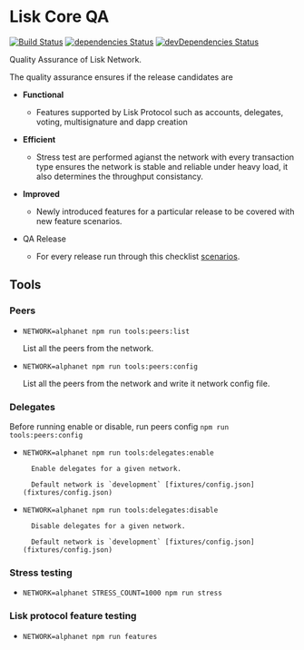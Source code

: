 # Lisk Core QA
[![Build Status](https://jenkins.lisk.io/job/lisk-core-qa-external/job/master/2/badge/icon)](https://jenkins.lisk.io/job/lisk-core-qa-external/job/master/)
[![dependencies Status](https://david-dm.org/LiskHQ/lisk-core-qa-external/status.svg)](https://david-dm.org/LiskHQ/lisk-core-qa-external)
[![devDependencies Status](https://david-dm.org/LiskHQ/lisk-core-qa-external/dev-status.svg)](https://david-dm.org/LiskHQ/lisk-core-qa-external?type=dev)

Quality Assurance of Lisk Network.

The quality assurance ensures if the release candidates are

- **Functional**

  - Features supported by Lisk Protocol such as accounts, delegates, voting, multisignature and dapp creation

- **Efficient**

  - Stress test are performed agianst the network with every transaction type ensures the network is stable and reliable under heavy load, it also determines the throughput consistancy.

- **Improved**

  - Newly introduced features for a particular release to be covered with new feature scenarios.

- QA Release
  - For every release run through this checklist [scenarios](docs/qa_round_template.md).

## Tools

### Peers

- `NETWORK=alphanet npm run tools:peers:list`

    List all the peers from the network.

- `NETWORK=alphanet npm run tools:peers:config`

    List all the peers from the network and write it network config file.

### Delegates

Before running enable or disable, run peers config `npm run tools:peers:config`

- `NETWORK=alphanet npm run tools:delegates:enable`

		Enable delegates for a given network.

		Default network is `development` [fixtures/config.json](fixtures/config.json)

- `NETWORK=alphanet npm run tools:delegates:disable`

		Disable delegates for a given network.

		Default network is `development` [fixtures/config.json](fixtures/config.json)

### Stress testing

- `NETWORK=alphanet STRESS_COUNT=1000 npm run stress`

### Lisk protocol feature testing

- `NETWORK=alphanet npm run features`
